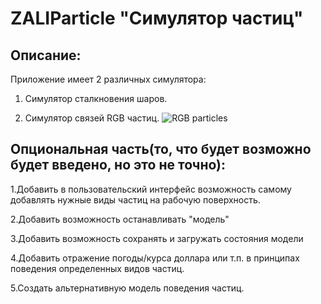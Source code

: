 # ZALIParticle "Симулятор частиц" 
## Описание:
Приложение имеет 2 различных симулятора:
  1. Симулятор сталкновения шаров.
  
  
  2. Симулятор связей RGB частиц.
  ![RGB particles](http://ipic.su/img/img7/fs/4vYnh0fLvqE.1598711313.jpg)

## Опциональная часть(то, что будет возможно будет введено, но это не точно):
1.Добавить в пользовательский интерфейс возможность самому добавлять нужные виды частиц на рабочую поверхность.

2.Добавить возможность останавливать "модель"

3.Добавить возможность сохранять и загружать состояния модели

4.Добавить отражение погоды/курса доллара или т.п. в принципах поведения определенных видов частиц.

5.Создать альтернативную модель поведения частиц.

